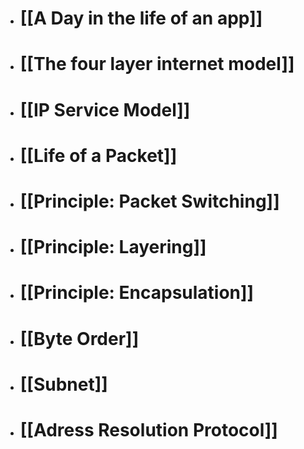 - # [[A Day in the life of an app]]
- # [[The four layer internet model]]
- # [[IP Service Model]]
- # [[Life of a Packet]]
- # [[Principle: Packet Switching]]
- # [[Principle: Layering]]
- # [[Principle: Encapsulation]]
- # [[Byte Order]]
- # [[Subnet]]
- # [[Adress Resolution Protocol]]